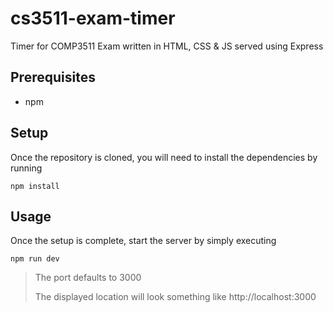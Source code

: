 # cs3511-exam-timer
Timer for COMP3511 Exam written in HTML, CSS & JS served using Express

## Prerequisites
* npm

## Setup 
Once the repository is cloned, you will need to install the dependencies by running
```
npm install
```

## Usage
Once the setup is complete, start the server by simply executing
```
npm run dev
```
> The port defaults to 3000
>
> The displayed location will look something like http://localhost:3000
